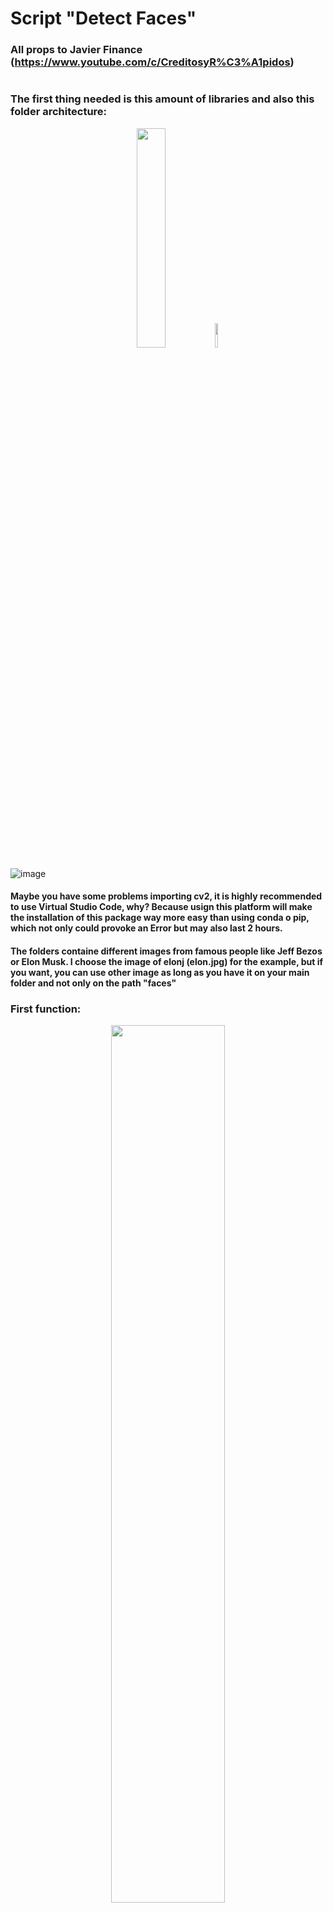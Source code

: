 # Script "Detect Faces"

### All props to Javier Finance (https://www.youtube.com/c/CreditosyR%C3%A1pidos) 
#

### The first thing needed is this amount of libraries and also this folder architecture:

<p align="center" width="100%">
    <img width="30%" src="https://user-images.githubusercontent.com/116290888/198827711-0e5c6159-f23c-41e1-9e8e-89a827833731.png"> 
    <img width="10%" src="https://user-images.githubusercontent.com/116290888/198830283-3e9d3fd7-acb7-4f24-923f-6a9c9848cf6b.png"> 
</p>


![image](https://user-images.githubusercontent.com/116290888/198830451-c29e2091-9d49-4815-87d7-2c3052167c76.png)


#### Maybe you have some problems importing cv2, it is highly recommended to use Virtual Studio Code, why? Because usign this platform will make the installation of this package way more easy than using conda o pip, which not only could provoke an Error but may also last 2 hours.

#### The folders containe different images from famous people like Jeff Bezos or Elon Musk. I choose the image of elonj (elon.jpg) for the example, but if you want, you can use other image as long as you have it on your main folder and not only on the path "faces"

### First function: 

<p align="center" width="65%">
    <img width="60%" src="https://user-images.githubusercontent.com/116290888/198840057-a0f91064-84dd-4f13-83cd-930644d8a1d8.png"> 
</p>

### Second function: 

<p align="center" width="65%">
    <img width="60%" src="https://user-images.githubusercontent.com/116290888/198840075-9db26016-a765-4e58-8bd6-aa6355fc568f.png"> 
</p>

### Third function:

<p align="center" width="100%">
    <img width="60%" src="https://user-images.githubusercontent.com/116290888/198840198-fa9583a9-7cda-48fc-a4f1-ae2cd48affc5.png"> 
</p>


### And finally we print the result:

<p align="center" width="100%">
    <img width="60%" src="https://user-images.githubusercontent.com/116290888/198840242-849c59da-11e8-46d9-8995-6bd967efc633.png"> 
</p>

### Result
#### For the example, I've chosen an image of Elon Musk:

<p align="center" width="100%">
    <img width="60%" src="https://user-images.githubusercontent.com/116290888/198840349-11132b5a-fca8-4354-b71a-a4ef9c07fae4.png"> 
</p>




